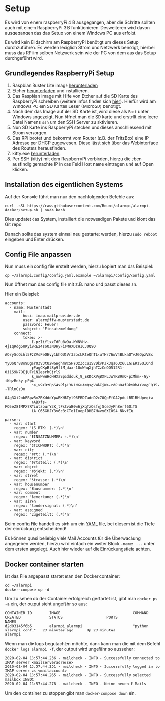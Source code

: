 # Setup

Es wird von einem raspberryPi 4 B ausgegangen, aber die Schritte sollten auch mit einem RaspberryPi 3 B funktionieren.
Desweiteren wird davon ausgegangen das das Setup von einem Windows PC aus erfolgt.

Es wird kein Bildschirm am RaspberryPi benötigt um dieses Setup durchzuführen. Es werden lediglich Strom und Netzwerk benötigt, hierbei muss das RPi im selben Netzwerk sein wie der PC von dem aus das Setup durchgeführt wird.

## Grundlegendes RaspberryPi Setup

1. Raspbian Buster Lite image [herunterladen](https://www.raspberrypi.org/downloads/raspbian/)
2. Etcher [herunterladen](https://www.balena.io/etcher/) und installieren.
3. Das Raspbian image mit Hilfe von Etcher auf die SD Karte des RaspberryPi schreiben (weitere infos finden sich [hier](https://www.raspberrypi.org/documentation/installation/installing-images/README.md)). Hierfür wird am Windows PC ein SD Karten Leser (MicroSD) benötigt.
4. Nach dem das Image auf der SD Karte ist, wird diese als `Boot` unter Windows angezeigt. Nun öffnet man die SD karte und erstellt eine leere Datei Namens `ssh` um den SSH Server zu aktivieren.
5. Nun SD Karte ins RaspberryPi stecken und dieses anschliessend mit Strom versorgen.
6. Das RPi bootet und bekommt vom Router (z.B. der FritzBox) eine IP Adresse per DHCP zugewiesen. Diese lässt sich über das Webinterface des Routers herausfinden.
7. kitty.exe [herunterladen](https://github.com/cyd01/KiTTY/releases).
8. Per SSH (kitty) mit dem RaspberryPi verbinden, hierzu die eben ausfindig gemachte IP in das Feld Host name eintragen und auf Open klicken.

## Installation des eigentlichen Systems

Auf der Konsole führt man nun den nachfolgenden Befehle aus:

`curl -sSL https://raw.githubusercontent.com/Bouni/alarmpi/alarmpi-docker/setup.sh | sudo bash`

Dies updatet das System, installiert die notwendigen Pakete und klont das Git repo

Danach sollte das system einmal neu gestartet werden, hierzu `sudo reboot` eingeben und Enter drücken.

## Config File anpassen

Nun muss ein config file erstellt werden, hierzu kopiert man das Beispiel:

`cp ~/alarmpi/config/config.yaml.example ~/alarmpi/config/config.yaml`

Nun öffnet man das config file mit z.B. nano und passt dieses an.

Hier ein Beispiel:

```
accounts:
  - name: Musterstadt
    mail:
        host: imap.mailprovider.de
        user: alarm@ffw-musterstadt.de
        password: Feuer!
        subject: "Einsatzmeldung"
    connect:
        token: >- 
            E-pzIiYlxxTdFu8w9a-KWNVHv-4jIqRdg5UKyiwRE24soOJNDHyFi9MHXDzHICJUQ9O
            AQryScOihl5F2ZVsFeOEvy1bhOU5Vr33ocLRteQhTL4uTHr76wV4BLkaOYvJGOpzVBx
            YyQoQr88o9DgarO3V3tU2wGWghmWcSHYQzZcCu1SVDkvPJk3qs6Uz6uLGsERzSQIOnd
            pPagCKpBt8p9flM_dax-10oWhqXjhTXzCnOO512R1-0i1S9N7OEjUFr1NIesrhCjrl9
            K_nwPwWHoHHXaSpaddouk_9_EKDcXVqBXFLJwYRB9mQ-pxMhm--Gy-iKqzBeky-pPpG
            i4_v9XDzDpS4xPlpL3N1NGuAmQsgVWbEjWa-rdRu9Af8k9Bb4XvogCQJ5--TRlnGzDo
            04g3Xi2obBBpwBmZRXdddYpwRKHBTyl96ERDZadnD2c70QpFfOA2pduLBM1RHUpeqiw
            GABXfs-FQ5eZ8fMPX7RYiutzourY3K_tFsCvaB0w6jXqTzQsfqjSceJyPh8erf6OiTS
            LA_C65GHJY3v6c3sCToIIuoplDHB7Havy0XI0S4_NNvfIQ

parser:
  - var: start
    regex: 'LS RTK: (.*)\n'
  - var: number
    regex: 'EINSATZNUMMER: (.*)\n'
  - var: keyword
    regex: 'STICHWORT: (.*)\n'
  - var: city
    regex: 'Ort: (.*)\n'
  - var: district
    regex: 'Ortsteil: (.*)\n'
  - var: object
    regex: 'Objekt: (.*)\n'
  - var: street
    regex: 'Strasse: (.*)\n'
  - var: housenumber
    regex: 'Hausnummer: (.*)\n'
  - var: comment
    regex: 'Bemerkung: (.*)\n'
  - var: siren
    regex: 'Sondersignal: (.*)\n'
  - var: assigned
    regex: 'Zugeteilt: (.*)\n'

```

Beim config File handelt es sich um ein [YAML](https://de.wikipedia.org/wiki/YAML) file, bei diesem ist die Tiefe der einrückung entscheidend!

Es können quasi beliebig viele Mail Accounts für die Überwachung angegeben werden, hierzu wird einfach ein weiter Block `-name: ...` unter dem ersten angelegt.
Auch hier wieder auf die Einrückungstiefe achten.

## Docker container starten

Ist das File angepasst startet man den Docker container:

```
cd ~/alarmpi
docker-compose up -d
```

Um zu sehen ob der Container erfolgreich gestartet ist, gibt man `docker ps -a` ein, der output sieht ungefähr so aus:

```
CONTAINER ID        IMAGE                                 COMMAND                  CREATED             STATUS                    PORTS               NAMES
d2d03145f6b5        alarmpi_alarmpi                       "python alarmpi conf…"   23 minutes ago      Up 23 minutes                                 alarmpi
```

Wenn man die logs begutachten möchte, dann kann man die mit dem Befehl `docker logs alarmpi -f`, der output wird ungefähr so aussehen:

```
2020-02-04 13:57:44.236 - mailcheck - INFO - Successfully connected to IMAP server <mailserveradresse>
2020-02-04 13:57:44.251 - mailcheck - INFO - Successfully logged in to IMAP server as <mailaccount>
2020-02-04 13:57:44.265 - mailcheck - INFO - Successfully selected mailbox INBOX
2020-02-04 13:57:44.278 - mailcheck - INFO - Keine neuen E-Mails
```

Um den container zu stoppen gibt man `docker-compose down` ein.
